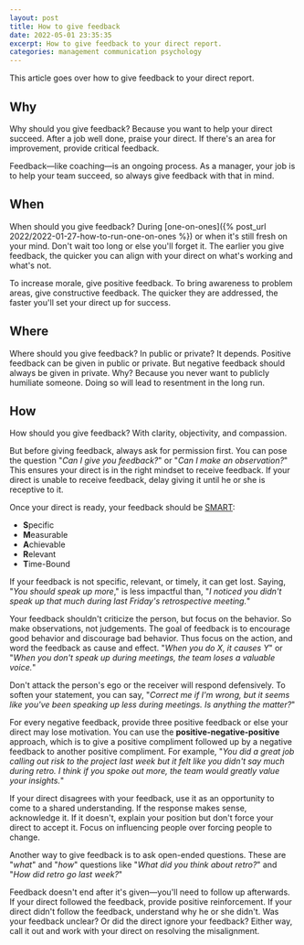 ```yaml
---
layout: post
title: How to give feedback
date: 2022-05-01 23:35:35
excerpt: How to give feedback to your direct report.
categories: management communication psychology
---
```


This article goes over how to give feedback to your direct report.

## Why

Why should you give feedback? Because you want to help your direct succeed. After a job well done, praise your direct. If there's an area for improvement, provide critical feedback.

Feedback&mdash;like coaching&mdash;is an ongoing process. As a manager, your job is to help your team succeed, so always give feedback with that in mind.

## When

When should you give feedback? During [one-on-ones]({% post_url 2022/2022-01-27-how-to-run-one-on-ones %}) or when it's still fresh on your mind. Don't wait too long or else you'll forget it. The earlier you give feedback, the quicker you can align with your direct on what's working and what's not.

To increase morale, give positive feedback. To bring awareness to problem areas, give constructive feedback. The quicker they are addressed, the faster you'll set your direct up for success.

## Where

Where should you give feedback? In public or private? It depends. Positive feedback can be given in public or private. But negative feedback should always be given in private. Why? Because you never want to publicly humiliate someone. Doing so will lead to resentment in the long run.

## How

How should you give feedback? With clarity, objectivity, and compassion.

But before giving feedback, always ask for permission first. You can pose the question "_Can I give you feedback?_" or "_Can I make an observation?_" This ensures your direct is in the right mindset to receive feedback. If your direct is unable to receive feedback, delay giving it until he or she is receptive to it.

Once your direct is ready, your feedback should be [SMART](https://wikipedia.org/wiki/SMART_criteria):

- **S**pecific
- **M**easurable
- **A**chievable
- **R**elevant
- **T**ime-Bound

If your feedback is not specific, relevant, or timely, it can get lost. Saying, "_You should speak up more_," is less impactful than, "_I noticed you didn't speak up that much during last Friday's retrospective meeting._"

Your feedback shouldn't criticize the person, but focus on the behavior. So make observations, not judgements. The goal of feedback is to encourage good behavior and discourage bad behavior. Thus focus on the action, and word the feedback as cause and effect. "_When you do X, it causes Y_" or "_When you don't speak up during meetings, the team loses a valuable voice._"

Don't attack the person's ego or the receiver will respond defensively. To soften your statement, you can say, "_Correct me if I'm wrong, but it seems like you've been speaking up less during meetings. Is anything the matter?_"

For every negative feedback, provide three positive feedback or else your direct may lose motivation. You can use the **positive-negative-positive** approach, which is to give a positive compliment followed up by a negative feedback to another positive compliment. For example, "_You did a great job calling out risk to the project last week but it felt like you didn't say much during retro. I think if you spoke out more, the team would greatly value your insights._"

If your direct disagrees with your feedback, use it as an opportunity to come to a shared understanding. If the response makes sense, acknowledge it. If it doesn't, explain your position but don't force your direct to accept it. Focus on influencing people over forcing people to change.

Another way to give feedback is to ask open-ended questions. These are "_what_" and "_how_" questions like "_What did you think about retro?_" and "_How did retro go last week?_"

Feedback doesn't end after it's given&mdash;you'll need to follow up afterwards. If your direct followed the feedback, provide positive reinforcement. If your direct didn't follow the feedback, understand why he or she didn't. Was your feedback unclear? Or did the direct ignore your feedback? Either way, call it out and work with your direct on resolving the misalignment.
